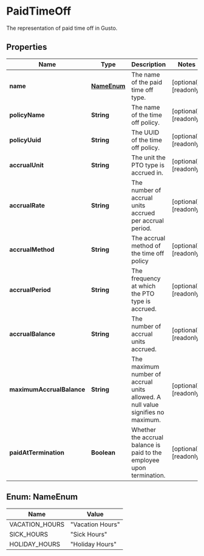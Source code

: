 

# PaidTimeOff

The representation of paid time off in Gusto.

## Properties

| Name | Type | Description | Notes |
|------------ | ------------- | ------------- | -------------|
|**name** | [**NameEnum**](#NameEnum) | The name of the paid time off type. |  [optional] [readonly] |
|**policyName** | **String** | The name of the time off policy. |  [optional] [readonly] |
|**policyUuid** | **String** | The UUID of the time off policy. |  [optional] [readonly] |
|**accrualUnit** | **String** | The unit the PTO type is accrued in. |  [optional] [readonly] |
|**accrualRate** | **String** | The number of accrual units accrued per accrual period. |  [optional] [readonly] |
|**accrualMethod** | **String** | The accrual method of the time off policy |  [optional] [readonly] |
|**accrualPeriod** | **String** | The frequency at which the PTO type is accrued. |  [optional] [readonly] |
|**accrualBalance** | **String** | The number of accrual units accrued. |  [optional] [readonly] |
|**maximumAccrualBalance** | **String** | The maximum number of accrual units allowed. A null value signifies no maximum. |  [optional] [readonly] |
|**paidAtTermination** | **Boolean** | Whether the accrual balance is paid to the employee upon termination. |  [optional] [readonly] |



## Enum: NameEnum

| Name | Value |
|---- | -----|
| VACATION_HOURS | &quot;Vacation Hours&quot; |
| SICK_HOURS | &quot;Sick Hours&quot; |
| HOLIDAY_HOURS | &quot;Holiday Hours&quot; |



